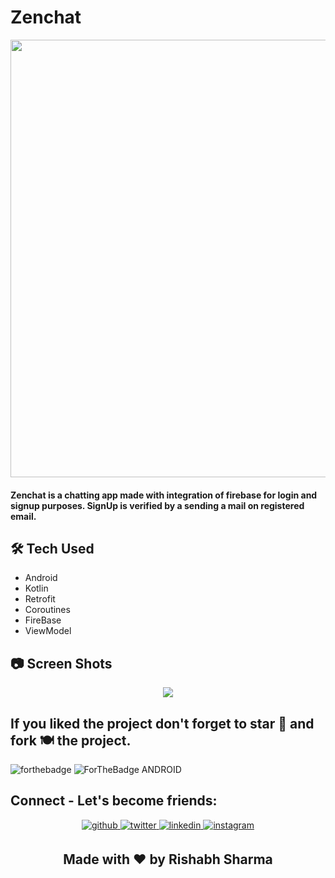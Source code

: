 
# Zenchat
<p align="center">

<img src="https://github.com/rishabh3349/Zenchat/assets/116977210/a769538f-3e43-49a0-9090-62d8475a0f9c" width="700">

#### Zenchat is a chatting app made with integration of firebase for login and signup purposes. SignUp is verified by a sending a mail on registered email.

## 🛠 Tech Used
- Android
- Kotlin
- Retrofit
- Coroutines
- FireBase
- ViewModel
 
## 📷 Screen Shots

<p align="center">


<img src="https://github.com/rishabh3349/Zenchat/assets/116977210/f05fd64e-0ded-4407-b536-0a0afc42fb3b">


## If you liked the project don't forget to star 🌟 and fork 🍽 the project.
![forthebadge](https://forthebadge.com/images/badges/built-with-love.svg)
![ForTheBadge ANDROID](https://forthebadge.com/images/badges/built-for-android.svg)

## Connect - Let's become friends:
<div align="center">
<a href="https://github.com/rishabh3349" target="_blank">
<img src=https://img.shields.io/badge/github-%2324292e.svg?&style=for-the-badge&logo=github&logoColor=white alt=github style="margin-bottom: 5px;" />
</a>
<a href="https://twitter.com/rishabh3349" target="_blank">
<img src=https://img.shields.io/badge/twitter-%2300acee.svg?&style=for-the-badge&logo=twitter&logoColor=white alt=twitter style="margin-bottom: 5px;" />
</a>
<a href="https://www.linkedin.com/in/rishabh-sharma-9a8815254/" target="_blank">
<img src=https://img.shields.io/badge/linkedin-%231E77B5.svg?&style=for-the-badge&logo=linkedin&logoColor=white alt=linkedin style="margin-bottom: 5px;" />
</a>
<a href="https://www.instagram.com/__._rishabh/" target="_blank">
<img src=https://img.shields.io/badge/instagram-%23000000.svg?&style=for-the-badge&logo=instagram&logoColor=white alt=instagram style="margin-bottom: 5px;" />
</a>
</div> 
<h2 align="center">Made with ❤ by Rishabh Sharma</h2>
